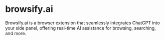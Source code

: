 # browsify.ai
Browsify.ai is a browser extension that seamlessly integrates ChatGPT into your side panel, offering real-time AI assistance for browsing, searching, and more.
